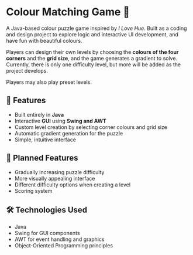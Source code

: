 # Colour Matching Game 🎨
A Java-based colour puzzle game inspired by *I Love Hue*.
Built as a coding and design project to explore logic and interactive UI development, and have fun with beautiful colours.

Players can design their own levels by choosing the **colours of the four corners** and the **grid size**, and the game generates a gradient to solve. Currently, there is only one difficulty level, but more will be added as the project develops.

Players may also play preset levels.

## 🧩 Features
- Built entirely in **Java**
- Interactive **GUI** using **Swing and AWT**
- Custom level creation by selecting corner colours and grid size  
- Automatic gradient generation for the puzzle 
- Simple, intuitive interface

## 🚧 Planned Features
- Gradually increasing puzzle difficulty
- More visually appealing interface
- Different difficulty options when creating a level
- Scoring system

## 🛠 Technologies Used
- Java
- Swing for GUI components
- AWT for event handling and graphics
- Object-Oriented Programming principles
